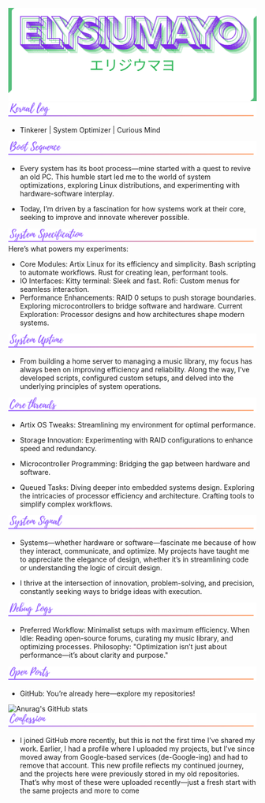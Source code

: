 ![Divider](https://github.com/elysiumayo/elysiumayo/blob/main/asset/0.png)
![Divider](https://github.com/elysiumayo/elysiumayo/blob/main/asset/1.png)
- Tinkerer | System Optimizer | Curious Mind

![Divider](https://github.com/elysiumayo/elysiumayo/blob/main/asset/2.png)
- Every system has its boot process—mine started with a quest to revive an old PC. This humble start led me to the world of system optimizations, exploring Linux distributions, and experimenting with hardware-software interplay.

- Today, I’m driven by a fascination for how systems work at their core, seeking to improve and innovate wherever possible.

![Divider](https://github.com/elysiumayo/elysiumayo/blob/main/asset/3.png)
Here’s what powers my experiments:

- Core Modules:
Artix Linux for its efficiency and simplicity.
Bash scripting to automate workflows.
Rust for creating lean, performant tools.
- IO Interfaces:
Kitty terminal: Sleek and fast.
Rofi: Custom menus for seamless interaction.
- Performance Enhancements:
RAID 0 setups to push storage boundaries.
Exploring microcontrollers to bridge software and hardware.
Current Exploration: Processor designs and how architectures shape modern systems.

![Divider](https://github.com/elysiumayo/elysiumayo/blob/main/asset/4.png)
- From building a home server to managing a music library, my focus has always been on improving efficiency and reliability. Along the way, I’ve developed scripts, configured custom setups, and delved into the underlying principles of system operations.

![Divider](https://github.com/elysiumayo/elysiumayo/blob/main/asset/5.png)

- Artix OS Tweaks: Streamlining my environment for optimal            performance.

- Storage Innovation: Experimenting with RAID configurations to enhance speed and redundancy.

- Microcontroller Programming: Bridging the gap between hardware and software.

- Queued Tasks:
          Diving deeper into embedded systems design.
          Exploring the intricacies of processor efficiency and    architecture.
           Crafting tools to simplify complex workflows.

![Divider](https://github.com/elysiumayo/elysiumayo/blob/main/asset/6.png)
- Systems—whether hardware or software—fascinate me because of how they interact, communicate, and optimize. My projects have taught me to appreciate the elegance of design, whether it’s in streamlining code or understanding the logic of circuit design.

- I thrive at the intersection of innovation, problem-solving, and precision, constantly seeking ways to bridge ideas with execution.


![Divider](https://github.com/elysiumayo/elysiumayo/blob/main/asset/7.png)
- Preferred Workflow: Minimalist setups with maximum efficiency.
When Idle: Reading open-source forums, curating my music library, and optimizing processes.
Philosophy: "Optimization isn’t just about performance—it’s about clarity and purpose."

![Divider](https://github.com/elysiumayo/elysiumayo/blob/main/asset/8.png)
- GitHub: You’re already here—explore my repositories!

![Anurag's GitHub stats](https://github-readme-stats.vercel.app/api?username=elysiumayo&show_icons=true&theme=radical)
![Divider](https://github.com/elysiumayo/elysiumayo/blob/main/asset/9.png)
- I joined GitHub more recently, but this is not the first time I’ve shared my work. Earlier, I had a profile where I uploaded my projects, but I’ve since moved away from Google-based services (de-Google-ing) and had to remove that account. This new profile reflects my continued journey, and the projects here were previously stored in my old repositories. That’s why most of these were uploaded recently—just a fresh start with the same projects and more to come
